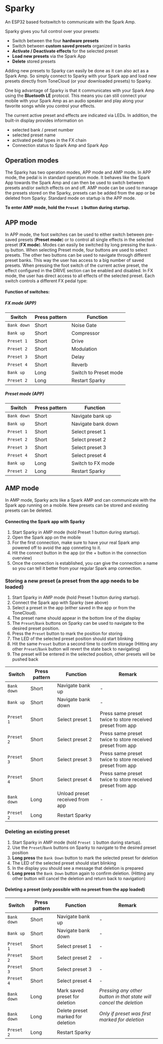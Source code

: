 # Sparky
An ESP32 based footswitch to communicate with the Spark Amp.

Sparky gives you full control over your presets:
* Switch between the four **hardware presets**
* Switch between **custom saved presets** organized in banks
* **Activate / Deactivate effects** for the selected preset
* **Load new presets** via the Spark App
* **Delete** stored presets

Adding new presets to Sparky can easily be done as it can also act as a Spark Amp. So simply connect to Sparky with your Spark app and load new presets directly from ToneCloud (or your downloaded presets) to Sparky. 

One big advantage of Sparky is that it communicates with your Spark Amp using the **Bluetooth LE** protocol.
This means you can still connect your mobile with your Spark Amp as an audio speaker and play along your favorite songs while you control your effects.

The current active preset and effects are indicated via LEDs. In addition, the built-in display provides information on
* selected bank / preset number
* selected preset name
* activated pedal types in the FX chain
* Connection status to Spark Amp and Spark App


## Operation modes
The Sparky has two operation modes, APP mode and AMP mode.
In APP mode, the pedal is in standard operation mode. It behaves like the Spark App towards the Spark Amp and can then be used to switch between presets and/or switch effects on and off.
AMP mode can be used to manage the presets stored on the Sparky, presets can be added from the app or be deleted from Sparky.
Standard mode on startup is the APP mode. 

**To enter AMP mode, hold the `Preset 1` button during startup.**

## APP mode
In APP mode, the foot switches can be used to either switch between pre-saved presets (**Preset mode**) or to control all single effects in the selected preset (**FX mode**). Modes can easily be switched by long pressing the `Bank-Up` button.
When selecting Preset mode, four buttons are used to select presets. The other two buttons can be used to navigate through different preset banks. This way the user has access to a big number of saved presets. When pressing the foot switch of the current active preset, the effect configured in the DRIVE section can be enabled and disabled.
In FX mode, the user has direct access to all effects of the selected preset. 
Each switch controls a different FX pedal type:


#### Function of switches:

##### FX mode (APP)
|Switch | Press pattern |Function |
|---| -----|------ |
|`Bank down` | Short |Noise Gate |
|`Bank up` | Short |Compressor |
|`Preset 1` | Short |Drive |
|`Preset 2` | Short |Modulation |
|`Preset 3` | Short |Delay |
|`Preset 4` | Short |Reverb | 
|`Bank up` | Long | Switch to Preset mode |
|`Preset 2` | Long | Restart Sparky |

##### Preset mode (APP)
|Switch | Press pattern |Function |
|---| -----|------ |
|`Bank down` | Short |Navigate bank up |
|`Bank up` | Short |Navigate bank down |
|`Preset 1` | Short |Select preset 1 |
|`Preset 2` | Short |Select preset 2 |
|`Preset 3` | Short |Select preset 3 |
|`Preset 4` | Short |Select preset 4 | 
|`Bank up` | Long | Switch to FX mode|
|`Preset 2` | Long | Restart Sparky |

## AMP mode
In AMP mode, Sparky acts like a Spark AMP and can communicate with the Spark app running on a mobile. New presets can be stored and existing presets can be deleted.

#### Connecting the Spark app with Sparky
1. Start Sparky in AMP mode (hold Preset 1 button during startup).
2. Open the Spark app on the mobile
3. For the first connection, make sure to have your real Spark amp powered off to avoid the app conneting to it.
4. Hit the connect button in the app (or the + button in the connection overview)
5. Once the connection is established, you can give the connection a name so you can tell it better from your regular Spark amp connection.


### Storing a new preset (a preset from the app needs to be loaded)
1. Start Sparky in AMP mode (hold Preset 1 button during startup).
2. Connect the Spark app with Sparky (see above)
3. Select a preset in the app (either saved in the app or from the ToneCloud).
4. The preset name should appear in the bottom line of the display
5. The `Preset`/`Bank` buttons on Sparky can be used to navigate to the  desired preset position. 
6. Press the `Preset` button to mark the position for storing
7. The LED of the selected preset position should start blinking
8. Hit the same `Preset` button a second time to confirm storage
(Hitting any other `Preset`/`Bank` button will revert the state back to navigating)
9. The preset will be entered in the selected position, other presets will be pushed back

|Switch | Press pattern |Function | Remark |
|---| -----|------ | ----- |
|`Bank down` | Short |Navigate bank up | - |
|`Bank up` | Short |Navigate bank down | - |
|`Preset 1` | Short |Select preset 1 | Press same preset twice to store received preset from app |
|`Preset 2` | Short |Select preset 2 | Press same preset twice to store received preset from app |
|`Preset 3` | Short |Select preset 3 | Press same preset twice to store received preset from app |
|`Preset 4` | Short |Select preset 4 | Press same preset twice to store received preset from app |
|`Bank down` | Long | Unload preset received from app| - |
|`Preset 2` | Long | Restart Sparky |

### Deleting an existing preset
1. Start Sparky in AMP mode (hold `Preset 1` button during startup).
2. Use the `Preset`/`Bank` buttons on Sparky to navigate to the desired preset position
3. **Long press** the `Bank Down` button to mark the selected preset for deletion
4. The LED of the selected preset should start blinking
5. In the display you should see a message that deletion is prepared
6. **Long press** the `Bank Down` button again to confirm deletion.
(Hitting any other button will cancel the deletion and return back to navigation)



#### Deleting a preset (only possible with no preset from the app loaded)
|Switch | Press pattern |Function | Remark |
|---| -----|------ | ----- |
|`Bank down` | Short |Navigate bank up | - |
|`Bank up` | Short |Navigate bank down | - |
|`Preset 1` | Short |Select preset 1 | -  |
|`Preset 2` | Short |Select preset 2 | - |
|`Preset 3` | Short |Select preset 3 | - |
|`Preset 4` | Short |Select preset 4 | - |
|`Bank down` | Long | Mark saved preset for deletion| *Pressing any other button in that state will cancel the deletion* |
|`Bank down` | Long | Delete preset marked for deletion| *Only if preset was first marked for deletion* |
|`Preset 2` | Long | Restart Sparky |


